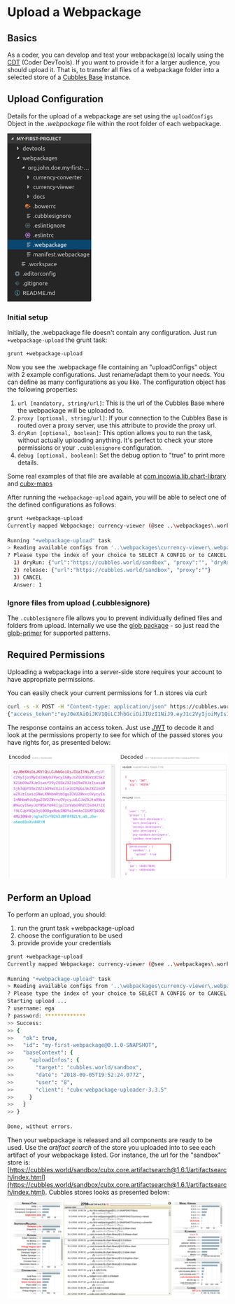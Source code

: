 # Upload a Webpackage

## Basics

As a coder, you can develop and test your webpackage(s) locally using the [CDT](../README.md) (Coder DevTools). If you want to provide it for a larger audience, you should upload it. That is, to transfer all files of a webpackage folder into a selected store of a [Cubbles Base](../../base/README.md) instance.

## Upload Configuration

Details for the upload of a webpackage are set using the  `uploadConfigs` Object in the *.webpackage* file within the root folder of each webpackage.

![.webpackage config file location](../../assets/images/wp_upload_config.png)

### Initial setup

Initially, the .webpackage file doesn't contain any configuration.
Just run `+webpackage-upload` the grunt task:

```bash
grunt +webpackage-upload
```

Now you see the .webpackage file containing an "uploadConfigs" object with 2 example configurations. Just rename/adapt them to your needs. You can define as many configurations as you like. The configuration object has the following properties:

1. `url [mandatory, string/url]`: This is the url of the Cubbles Base where the webpackage will be uploaded to.
2. `proxy [optional, string/url]`: If your connection to the Cubbles Base is routed over a proxy server, use this attribute to provide the proxy url.
3. `dryRun [optional, boolean]`: This option allows you to run the task, without actually uploading anything. It's perfect to check your store permissions or your `.cubblesignore` configuration.
4. `debug [optional, boolean]`: Set the debug option to "true" to print more details.

Some real examples of that file are available at [com.incowia.lib.chart-library](https://github.com/iCubbles/chart-library/blob/master/webpackages/com.incowia.lib.chart-library/.webpackage)
 and [cubx-maps](https://github.com/iCubbles/cubx-maps/blob/develop/webpackages/cubx-maps/.webpackage)

After running the `+webpackage-upload` again, you will be able to select one of the defined configurations as follows:

```bash
grunt +webpackage-upload
Currently mapped Webpackage: currency-viewer (@see ..\webpackages\.workspace)
 
Running "+webpackage-upload" task
> Reading available configs from '..\webpackages\currency-viewer\.webpackage'
? Please type the index of your choice to SELECT A CONFIG or to CANCEL the upload:
  1) dryRun: {"url":"https://cubbles.world/sandbox", "proxy":"", "dryRun":true}
  2) release: {"url":"https://cubbles.world/sandbox", "proxy":""}
  3) CANCEL
  Answer: 1
```

### Ignore files from upload (.cubblesignore)

The `.cubblesignore` file allows you to prevent individually defined files and folders from upload. Internally we use the [glob package](https://www.npmjs.com/package/glob) - so just read the [glob-primer](https://www.npmjs.com/package/glob#glob-primer) for supported patterns.

## Required Permissions

Uploading a webpackage into a server-side store requires your account to have appropriate permissions.

You can easily check your current permissions for 1..n stores via curl:

```bash
curl -s -X POST -H "Content-type: application/json" https://cubbles.world/_api/authenticate -d '{"user":"{username}","password":"{password}","stores":["sandbox","shared"]}'
{"access_token":"eyJ0eXAiOiJKV1QiLCJhbGciOiJIUzI1NiJ9.eyJ1c2VyIjoiMyIsImdyb3VwcyI6WyJiZGUtdGVzdC5kZXZlbG9wZXJzIiwiY29yZS5kZXZlbG9wZXJzIiwiaW5jb3dpYS5kZXZlbG9wZXJzIiwib2Rpbi5kZXZlbG9wZXJzIiwicGNwLXNhbmRib3guZGV2ZWxvcGVycyIsInNhbmRib3guZGV2ZWxvcGVycyJdLCJwZXJtaXNzaW9ucyI6eyJzYW5kYm94Ijp7InVwbG9hZCI6dHJ1ZX19LCJpYXQiOjE0ODgxNzk2NDYsImV4cCI6MTQ4ODE4MzI0Nn0.hg1a7CvY02h3JBF8f8ZL9_mS_J3w-o6eo83nXvHHR1M"}
```

The response contains an access token. Just use [JWT](https://jwt.io/) to decode it and look at the permissions property to see for which of the passed stores you have rights for, as presented below:

![JWT decoding app](../../assets/images/image.png)

## Perform an Upload

To perform an upload, you should:

1. run the grunt task +webpackage-upload
2. choose the configuration to be used
3. provide provide your credentials

```bash
grunt +webpackage-upload
Currently mapped Webpackage: currency-viewer (@see ..\webpackages\.workspace)
 
Running "+webpackage-upload" task
> Reading available configs from '..\webpackages\currency-viewer\.webpackage'
? Please type the index of your choice to SELECT A CONFIG or to CANCEL the upload: 1
Starting upload ...
? username: ega
? password: *************
>> Success:
>> {
>>   "ok": true,
>>   "id": "my-first-webpackage@0.1.0-SNAPSHOT",
>>   "baseContext": {
>>     "uploadInfos": {
>>       "target": "cubbles.world/sandbox",
>>       "date": "2018-09-05T19:52:24.077Z",
>>       "user": "8",
>>       "client": "cubx-webpackage-uploader-3.3.5"
>>     }
>>   }
>> }

Done, without errors.
```

Then your webpackage is released and all components are ready to be used.
Use the *artifact search* of the store you uploaded into to see each artifact of your webpackage listed. Gor instance, the url for the "sandbox" store is:  [https://cubbles.world/sandbox/cubx.core.artifactsearch@1.6.1/artifactsearch/index.html](https://cubbles.world/sandbox/cubx.core.artifactsearch@1.6.1/artifactsearch/index.html). Cubbles stores looks as presented below:

![Cubbles stores UI](../../assets/images/cubbles_base.png)